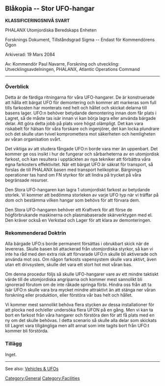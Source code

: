 ## Blåkopia -- Stor UFO-hangar

**KLASSIFICERINGSNIVÅ SVART**

PHALANX Utomjordiska Beredskaps Enheten

Forsknings Dokument, Tillståndsgrad Sigma -- Endast för Kommendörens
Ögon

Arkiverad: 19 Mars 2084

Av: Kommendör Paul Navarre, Forskning och utveckling:
Utvecklingsavdelningen, PHALANX, Atlantic Operations Command

------------------------------------------------------------------------

### Överblick

Detta är de färdiga ritningarna för våra UFO-hangarer. De är
konstruerade att hålla ett bärgat UFO för demontering och kommer att
markeras som full tills farkosten har monterats ned helt och hållet och
skickat delarna till basens lager. UFO:n behöver betydande demontering
innan dom får plats i Lagret, så de måste tas isär innan vi kan börja
lagra eller använda bärgade delar. Att göra detta jobb på plats vore
högst olämpligt. Det kan vara riskabelt för hälsan för våra forskare och
ingenjörer, det kan locka plundrare och det skulle utan tvivel
kompromettera mot säkerheten och hemligheten av våran organisation
svårt.

Det viktiga av att studera fångade UFO:n borde vara mer än uppenbart.
Det kommer ge oss insikt i hur de fungerar och sårbarheterna av en
utomjordisk farkost, och kan resultera i upptäckten av nya tekniker att
förbättra våra egna farkosters effektivitet. När ett bärgat UFO är
säkrat för transport, så forslas de till PHALANX basen med transport
helikoptrar. Bärgnings operationer tas hand om FN styrkor för att lindra
på trycket på våra begränsade resurser.

Den Stora UFO-hangaren kan lagra 1 utomjordiskt farkost av betydande
storlek. Vi kommer att bedömma storleken av varje UFO typ när vi träffar
på dom och bestämma vilken hangar som behövs för att förvara dem.

Den Stora UFO-hangaren behöver ett Kraftverk för att förse de
högförbrukande maskinerna och plasmabaserade skärverktygen med el. Den
kräver också en Verkstad och Lager för att klara av demonteringen.

### Rekommenderad Doktrin

Alla bärgade UFO:s borde permanent försättas i obrukbart skick när de
levereras. Skulle basen bli attackerad från utomjordiska styrkor, så kan
vi inte ha råd med den extra risk att förvarade UFO:n skulle bli
aktiverade och använda mot oss. Om någon farkosts vapensystem skulle
vara aktivt, även utan ett drivsystem, skulle det vara ett stort hot mot
våran bas.

Om denna procedur följs så skulle UFO-hangarer vare av ett mindre
taktiskt värde till de utomjordiska angriparna och kommer mest sannolikt
bli ignorerad förutom om de inte råkade springa förbi. Hindra oss från
att ta isär UFO:n skulle vara bra mycket mindre attraktivt än att stänga
ner våran forskning eller produktion, eller förstöra vår bas helt och
hållet.

Vi kommer mest sannolikt behöva flera stycken av dessa installationer
för att plocka ned och/eller undersöka flera UFON på en gång. Men vi kan
ta bort en farkost från våra hangarer och förstöra den för att få plats
med en ny om det skulle behövas. I detta scenario så skulle alla delar
som skickats till Lagret vara tillgängliga men allt annat som inte
tagits bort från UFO:t kommer bli förstörda.

### Tillägg

Inget.

------------------------------------------------------------------------

See also: [Vehicles & UFOs](Vehicles_&_UFOs "wikilink")

[Category:General](Category:General "wikilink")
[Category:Facilities](Category:Facilities "wikilink")